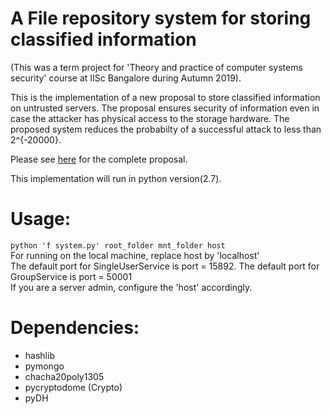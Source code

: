 # A File repository system for storing classified information
(This was a term project for 'Theory and practice of computer systems security' course at IISc Bangalore during Autumn 2019).    

This is the implementation of a new proposal to store classified information on untrusted servers. The proposal ensures security of information even in case the attacker has physical access to the storage hardware. The proposed system reduces the probabilty of a successful attack to less than 2^{-20000}.  

Please see [here](/Readme_implementation_details.pdf) for the complete proposal.
 
This implementation will run in python version(2.7).

# Usage:
<code>python 'f system.py' root_folder mnt_folder host </code>  
For running on the local machine, replace host by 'localhost'  
The default port for SingleUserService is port = 15892. The default port for GroupService is port = 50001  
If you are a server admin, configure the 'host' accordingly.

# Dependencies:
* hashlib
* pymongo
* chacha20poly1305
* pycryptodome (Crypto)
* pyDH
